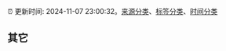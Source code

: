 :alarm_clock: 更新时间: 2024-11-07 23:00:32。[来源分类](../README.md)、[标签分类](../TAGS.md)、[时间分类](../TIMELINE.md)

## 其它



